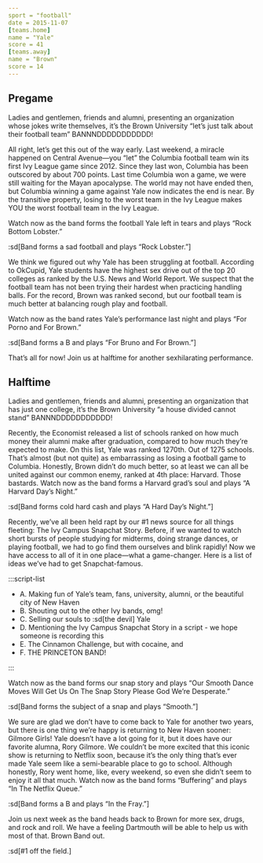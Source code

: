 ```yaml
---
sport = "football"
date = 2015-11-07
[teams.home]
name = "Yale"
score = 41
[teams.away]
name = "Brown"
score = 14
---
```


## Pregame

Ladies and gentlemen, friends and alumni, presenting an organization whose jokes write themselves, it’s the Brown University “let’s just talk about their football team” BANNNDDDDDDDDDDD!

All right, let’s get this out of the way early. Last weekend, a miracle happened on Central Avenue—you “let” the Columbia football team win its first Ivy League game since 2012. Since they last won, Columbia has been outscored by about 700 points. Last time Columbia won a game, we were still waiting for the Mayan apocalypse. The world may not have ended then, but Columbia winning a game against Yale now indicates the end is near. By the transitive property, losing to the worst team in the Ivy League makes YOU the worst football team in the Ivy League.

Watch now as the band forms the football Yale left in tears and plays “Rock Bottom Lobster.”

:sd[Band forms a sad football and plays “Rock Lobster.”]

We think we figured out why Yale has been struggling at football. According to OkCupid, Yale students have the highest sex drive out of the top 20 colleges as ranked by the U.S. News and World Report. We suspect that the football team has not been trying their hardest when practicing handling balls. For the record, Brown was ranked second, but our football team is much better at balancing rough play and football.

Watch now as the band rates Yale’s performance last night and plays “For Porno and For Brown.”

:sd[Band forms a B and plays “For Bruno and For Brown.”]

That’s all for now! Join us at halftime for another sexhilarating performance.

## Halftime

Ladies and gentlemen, friends and alumni, presenting an organization that has just one college, it’s the Brown University “a house divided cannot stand” BANNNDDDDDDDDDDD!

Recently, the Economist released a list of schools ranked on how much money their alumni make after graduation, compared to how much they’re expected to make. On this list, Yale was ranked 1270th. Out of 1275 schools. That’s almost (but not quite) as embarrassing as losing a football game to Columbia. Honestly, Brown didn’t do much better, so at least we can all be united against our common enemy, ranked at 4th place: Harvard. Those bastards. Watch now as the band forms a Harvard grad’s soul and plays “A Harvard Day’s Night.”

:sd[Band forms cold hard cash and plays “A Hard Day’s Night.”]

Recently, we’ve all been held rapt by our #1 news source for all things fleeting: The Ivy Campus Snapchat Story. Before, if we wanted to watch short bursts of people studying for midterms, doing strange dances, or playing football, we had to go find them ourselves and blink rapidly! Now we have access to all of it in one place—what a game-changer. Here is a list of ideas we’ve had to get Snapchat-famous.

:::script-list

- A. Making fun of Yale’s team, fans, university, alumni, or the beautiful city of New Haven
- B. Shouting out to the other Ivy bands, omg!
- C. Selling our souls to :sd[the devil] Yale
- D. Mentioning the Ivy Campus Snapchat Story in a script - we hope someone is recording this
- E. The Cinnamon Challenge, but with cocaine, and
- F. THE PRINCETON BAND!

:::

Watch now as the band forms our snap story and plays “Our Smooth Dance Moves Will Get Us On The Snap Story Please God We’re Desperate.”

:sd[Band forms the subject of a snap and plays “Smooth.”]

We sure are glad we don’t have to come back to Yale for another two years, but there is one thing we’re happy is returning to New Haven sooner: Gilmore Girls! Yale doesn’t have a lot going for it, but it does have our favorite alumna, Rory Gilmore. We couldn’t be more excited that this iconic show is returning to Netflix soon, because it’s the only thing that’s ever made Yale seem like a semi-bearable place to go to school. Although honestly, Rory went home, like, every weekend, so even she didn’t seem to enjoy it all that much. Watch now as the band forms “Buffering” and plays “In The Netflix Queue.”

:sd[Band forms a B and plays “In the Fray.”]

Join us next week as the band heads back to Brown for more sex, drugs, and rock and roll. We have a feeling Dartmouth will be able to help us with most of that. Brown Band out.

:sd[#1 off the field.]
